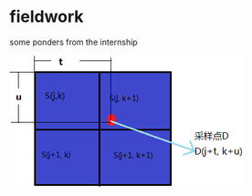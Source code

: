 # fieldwork
some ponders from the internship

![fig1](https://github.com/dhhhe/fieldwork/blob/master/figure/双线性插值.bmp)
